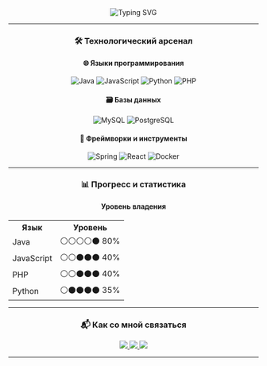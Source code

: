 <div align="center">
  <img src="https://readme-typing-svg.demolab.com?font=Fira+Code&weight=600&size=24&duration=4000&pause=1000&color=38BDF8&width=435&lines=Full+Stack+Developer;Java+%7C+Python+%7C+JS+%7C+PHP;Open+Source+Enthusiast" alt="Typing SVG"/>
</div>

---

<h3 align="center">🛠️ Технологический арсенал</h3>

<h4 align="center">🌐 Языки программирования</h4>
<div align="center">
  <img src="https://img.shields.io/badge/Java-ED8B00?style=for-the-badge&logo=openjdk&logoColor=white" alt="Java"/>
  <img src="https://img.shields.io/badge/JavaScript-F7DF1E?style=for-the-badge&logo=javascript&logoColor=black" alt="JavaScript"/>
  <img src="https://img.shields.io/badge/Python-3776AB?style=for-the-badge&logo=python&logoColor=white" alt="Python"/>
  <img src="https://img.shields.io/badge/PHP-777BB4?style=for-the-badge&logo=php&logoColor=white" alt="PHP"/>
</div>

<h4 align="center">🗃️ Базы данных</h4>
<div align="center">
  <img src="https://img.shields.io/badge/MySQL-4479A1?style=for-the-badge&logo=mysql&logoColor=white" alt="MySQL"/>
  <img src="https://img.shields.io/badge/PostgreSQL-4169E1?style=for-the-badge&logo=postgresql&logoColor=white" alt="PostgreSQL"/>
</div>

<h4 align="center">🧰 Фреймворки и инструменты</h4>
<div align="center">
  <img src="https://img.shields.io/badge/Spring-6DB33F?style=for-the-badge&logo=spring&logoColor=white" alt="Spring"/>
  <img src="https://img.shields.io/badge/React-61DAFB?style=for-the-badge&logo=react&logoColor=black" alt="React"/>
  <img src="https://img.shields.io/badge/Docker-2496ED?style=for-the-badge&logo=docker&logoColor=white" alt="Docker"/>
</div>

---

<h3 align="center">📊 Прогресс и статистика</h3>

<div align="center">
  <h4>Уровень владения</h4>
  <table style="margin: 0 auto;">
    <tr><th>Язык</th><th>Уровень</th></tr>
    <tr><td>Java</td><td>⚪⚪⚪⚪⚫ 80%</td></tr>
    <tr><td>JavaScript</td><td>⚪⚪⚫⚫⚫ 40%</td></tr>
    <tr><td>PHP</td><td>⚪⚪⚫⚫⚫ 40%</td></tr>
    <tr><td>Python</td><td>⚪⚫⚫⚫⚫ 35%</td></tr>
  </table>
</div>

---

<h3 align="center">📬 Как со мной связаться</h3>

<div align="center">
  <a href="https://t.me/benqxc" target="_blank">
    <img src="https://img.shields.io/badge/Telegram-26A5E4?style=for-the-badge&logo=telegram&logoColor=white"/>
  </a>
  <a href="https://discordapp.com/users/642377537598521344" target="_blank">
    <img src="https://img.shields.io/badge/Discord-7289DA?style=for-the-badge&logo=discord&logoColor=white"/>
  </a>
  <a href="mailto:0benqxc0@gmail.com" target="_blank">
    <img src="https://img.shields.io/badge/Gmail-D14836?style=for-the-badge&logo=gmail&logoColor=white"/>
  </a>
</div>

---

<div align="center">
  <img height="150" src="https://media2.giphy.com/media/v1.Y2lkPTc5MGI3NjExbXR4M...
